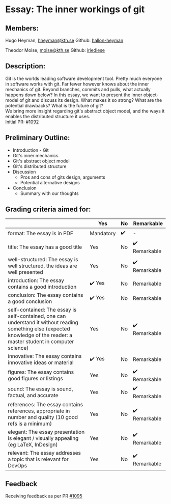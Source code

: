 # Essay: The inner workings of git

## Members: 

Hugo Heyman, hheyman@kth.se
Github: [hallon-heyman](https://github.com/hallon-heyman)

Theodor Moise, moise@kth.se
Github: [iriediese](https://github.com/iriediese)

## Description:

Git is the worlds leading software development tool. Pretty much everyone in software works with git. Far fewer however knows about the inner mechanics of git. Beyond branches, commits and pulls, what actually happens down below? 
In this essay, we want to present the inner object-model of git and discuss its design. What makes it so strong? What are the potential drawbacks? What is the future of git?  
We bring more insight regarding git's abstract object model, and the ways it enables the distributed structure it uses.  
Initial PR: [#1092](https://github.com/KTH/devops-course/pull/1092)

## Preliminary Outline:

* Introduction - Git
* Git's inner mechanics
* Git's abstract object model
* Git's distributed structure
* Discussion 
  * Pros and cons of gits design, arguments
  * Potential alternative designs
* Conclusion
  * Summary with our thoughts

## Grading criteria aimed for:

|                                             | Yes | No | Remarkable |
|-------------------------------------------- | ----|----|-------------|
| format: The essay is in PDF | Mandatory | :heavy_check_mark: | - |
| title: The essay has a good title | Yes | No | :heavy_check_mark: Remarkable |
| well-structured: The essay is well structured, the ideas are well presented | Yes | No | :heavy_check_mark: Remarkable |
| introduction: The essay contains a good introduction | :heavy_check_mark: Yes | No | Remarkable |
| conclusion: The essay contains a good conclusion | :heavy_check_mark: Yes | No | Remarkable |
| self-contained: The essay is self-contained, one can understand it without reading something else (expected knowledge of the reader: a master student in computer science) | Yes | No | :heavy_check_mark: Remarkable |
| innovative: The essay contains innovative ideas or material | :heavy_check_mark: Yes | No | Remarkable |
| figures: The essay contains good figures or listings | Yes | No | :heavy_check_mark: Remarkable |
| sound: The essay is sound, factual, and accurate | Yes | No | :heavy_check_mark: Remarkable |
| references: The essay contains references, appropriate  in number and quality (10 good refs is a minimum) | Yes | No | :heavy_check_mark: Remarkable |
| elegant: The essay presentation is elegant / visually appealing (eg LaTeX, InDesign) | Yes | No | :heavy_check_mark: Remarkable |
| relevant: The essay addresses a topic that is relevant for DevOps | Yes | No | :heavy_check_mark: Remarkable |

## Feedback
Receiving feedback as per PR [#1095](https://github.com/KTH/devops-course/pull/1095)
